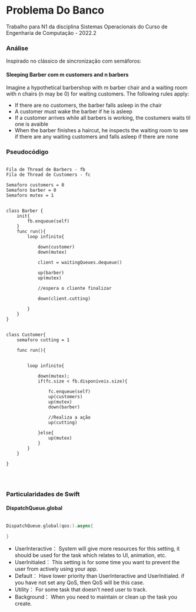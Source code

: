 # Problema Do Banco
Trabalho para N1 da disciplina Sistemas Operacionais do Curso de Engenharia de Computação - 2022.2 

### Análise
Inspirado no clássico de sincronização com semáforos:  

#### Sleeping Barber com m customers and n barbers 

Imagine a hypothetical barbershop with m barber chair and a waiting room with n chairs (n may be 0) for waiting customers. The following rules apply:

- If there are no customers, the barber falls asleep in the chair
- A customer must wake the barber if he is asleep
- If a customer arrives while all barbers is working, the costumers waits til one is avaible
- When the barber finishes a haircut, he inspects the waiting room to see if there are any waiting customers and falls asleep if there are none


### Pseudocódigo

```

Fila de Thread de Barbers - fb
Fila de Thread de Customers - fc

Semaforo customers = 0
Semaforo barber = 0
Semaforo mutex = 1


class Barber {
    init{
        fb.enqueue(self)
    }
    func run(){
        loop infinito{
            
            down(customer)
            down(mutex)
            
            client = waitingQueues.dequeue()
            
            up(barber)
            up(mutex)
            
            //espera o cliente finalizar
            
            down(client.cutting)
            
        }
    }
}


class Customer{
    semaforo cutting = 1
    
    func run(){
        
        
        loop infinito{
            
            down(mutex);
            if(fc.size < fb.disponiveis.size){
                
                fc.enqueue(self)
                up(customers)
                up(mutex)
                down(barber)
                
                //Realiza a ação
                up(cutting)
                
            }else{
                up(mutex)
            }
        }
    }
    
}




````

### Particularidades de Swift

#### DispatchQueue.global

```Swift

DispatchQueue.global(qos:).async{

}

```

- UserInteractive： System will give more resources for this setting, it should be used for the task which relates to UI, animation, etc.
- UserInitialed： This setting is for some time you want to prevent the user from actively using your app.
- Default： Have lower priority than UserInteractive and UserInitialed. if you have not set any QoS, then QoS will be this case.
- Utility： For some task that doesn’t need user to track.
- Background： When you need to maintain or clean up the task you create.


